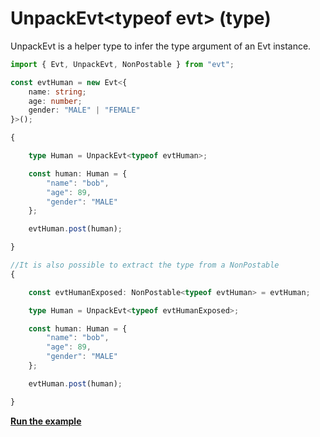 # UnpackEvt&lt;typeof evt&gt; \(type\)

UnpackEvt is a helper type to infer the type argument of an Evt instance.

```typescript
import { Evt, UnpackEvt, NonPostable } from "evt";

const evtHuman = new Evt<{
    name: string;
    age: number;
    gender: "MALE" | "FEMALE"
}>();

{

    type Human = UnpackEvt<typeof evtHuman>;

    const human: Human = {
        "name": "bob",
        "age": 89,
        "gender": "MALE"
    };

    evtHuman.post(human);

}

//It is also possible to extract the type from a NonPostable
{

    const evtHumanExposed: NonPostable<typeof evtHuman> = evtHuman;

    type Human = UnpackEvt<typeof evtHumanExposed>;

    const human: Human = {
        "name": "bob",
        "age": 89,
        "gender": "MALE"
    };

    evtHuman.post(human);

}
```

[**Run the example**](https://stackblitz.com/edit/evt-ykjacd?embed=1&file=index.ts&hideExplorer=1)

